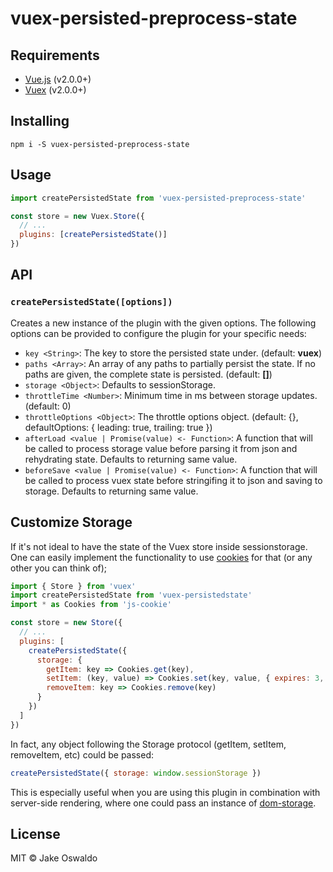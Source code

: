 # vuex-persisted-preprocess-state

## Requirements

- [Vue.js](https://vuejs.org) (v2.0.0+)
- [Vuex](http://vuex.vuejs.org) (v2.0.0+)

## Installing
```
npm i -S vuex-persisted-preprocess-state
```

## Usage

```js
import createPersistedState from 'vuex-persisted-preprocess-state'

const store = new Vuex.Store({
  // ...
  plugins: [createPersistedState()]
})
```

## API

### `createPersistedState([options])`

Creates a new instance of the plugin with the given options. The following options can be provided to configure the plugin for your specific needs:

- `key <String>`: The key to store the persisted state under. (default: __vuex__)
- `paths <Array>`: An array of any paths to partially persist the state. If no paths are given, the complete state is persisted. (default: __[]__)
- `storage <Object>`: Defaults to sessionStorage.
- `throttleTime <Number>`: Minimum time in ms between storage updates. (default: 0)
- `throttleOptions <Object>`: The throttle options object. (default: {}, defaultOptions: { leading: true, trailing: true })
- `afterLoad <value | Promise(value) <- Function>`: A function that will be called to process storage value before parsing it from json and rehydrating state. Defaults to returning same value.
- `beforeSave <value | Promise(value) <- Function>`: A function that will be called to process vuex state before stringifing it to json and saving to storage. Defaults to returning same value.

## Customize Storage

If it's not ideal to have the state of the Vuex store inside sessionstorage. One can easily implement the functionality to use [cookies](https://github.com/js-cookie/js-cookie) for that (or any other you can think of);

```js
import { Store } from 'vuex'
import createPersistedState from 'vuex-persistedstate'
import * as Cookies from 'js-cookie'

const store = new Store({
  // ...
  plugins: [
    createPersistedState({
      storage: {
        getItem: key => Cookies.get(key),
        setItem: (key, value) => Cookies.set(key, value, { expires: 3, secure: true }),
        removeItem: key => Cookies.remove(key)
      }
    })
  ]
})
```

In fact, any object following the Storage protocol (getItem, setItem, removeItem, etc) could be passed:

```js
createPersistedState({ storage: window.sessionStorage })
```

This is especially useful when you are using this plugin in combination with server-side rendering, where one could pass an instance of [dom-storage](https://www.npmjs.com/package/dom-storage).

## License

MIT © Jake Oswaldo
